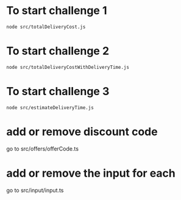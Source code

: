 # To start challenge 1
```
node src/totalDeliveryCost.js
```

# To start challenge 2
```
node src/totalDeliveryCostWithDeliveryTime.js
```

# To start challenge 3
```
node src/estimateDeliveryTime.js
```

# add or remove discount code
go to src/offers/offerCode.ts

# add or remove the input for each 
go to src/input/input.ts